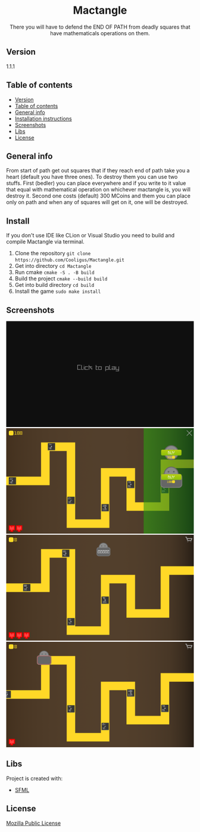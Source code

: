 <h1 align="center">Mactangle</h1>
<center>There you will have to defend the END OF PATH from deadly squares that have mathematicals operations on them.</center>


## Version
1.1.1

## Table of contents
- [Version](#version)
- [Table of contents](#table-of-contents)
- [General info](#general-info)
- [Installation instructions](#install)
- [Screenshots](#screenshots)
- [Libs](#libs)
- [License](#license)

## General info
From start of path get out squares that if they reach end of path take you a heart (default you have three ones). To destroy them you can use two stuffs. First (bedler) you can place everywhere and if you write to it value that equal with mathematical operation on whichever mactangle is, you will destroy it. Second one costs (default) 300 MCoins and them you can place only on path and when any of squares will get on it, one will be destroyed.   

## Install
If you don't use IDE like CLion or Visual Studio you need to build and compile Mactangle via terminal.
1. Clone the repository
`git clone https://github.com/Cooligus/Mactangle.git`
2. Get into directory
`cd Mactangle`
3. Run cmake
`cmake -S . -B build`
4. Build the project 
`cmake --build build`
5. Get into build directory
`cd build`
6. Install the game 
`sudo make install`

## Screenshots
![Main Menu](./rc/screenshots/MainMenu.png)
![Shop](./rc/screenshots/Shop.png)
![Game1](./rc/screenshots/Game1.png)
![Game2](./rc/screenshots/Game2.png)

## Libs
Project is created with:
* [SFML](https://github.com/SFML/SFML)
	
## License
[Mozilla Public License](LICENSE.md)
